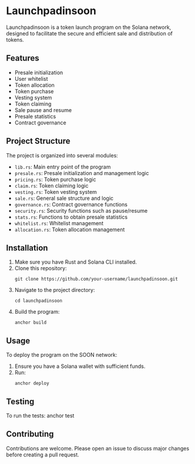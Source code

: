 # Launchpadinsoon

Launchpadinsoon is a token launch program on the Solana network, designed to facilitate the secure and efficient sale and distribution of tokens.

## Features

- Presale initialization
- User whitelist
- Token allocation
- Token purchase
- Vesting system
- Token claiming
- Sale pause and resume
- Presale statistics
- Contract governance

## Project Structure

The project is organized into several modules:

- `lib.rs`: Main entry point of the program
- `presale.rs`: Presale initialization and management logic
- `pricing.rs`: Token purchase logic
- `claim.rs`: Token claiming logic
- `vesting.rs`: Token vesting system
- `sale.rs`: General sale structure and logic
- `governance.rs`: Contract governance functions
- `security.rs`: Security functions such as pause/resume
- `stats.rs`: Functions to obtain presale statistics
- `whitelist.rs`: Whitelist management
- `allocation.rs`: Token allocation management

## Installation

1. Make sure you have Rust and Solana CLI installed.
2. Clone this repository:
   ```
   git clone https://github.com/your-username/launchpadinsoon.git
   ```
3. Navigate to the project directory:
   ```
   cd launchpadinsoon
   ```
4. Build the program:
   ```
   anchor build
   ```

## Usage

To deploy the program on the SOON network:

1. Ensure you have a Solana wallet with sufficient funds.
2. Run:
   ```
   anchor deploy
   ```

## Testing

To run the tests:
anchor test
## Contributing

Contributions are welcome. Please open an issue to discuss major changes before creating a pull request.
